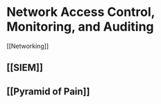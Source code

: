 # Network Access Control, Monitoring, and Auditing 
[[Networking]]
## [[SIEM]]
## [[Pyramid of Pain]]